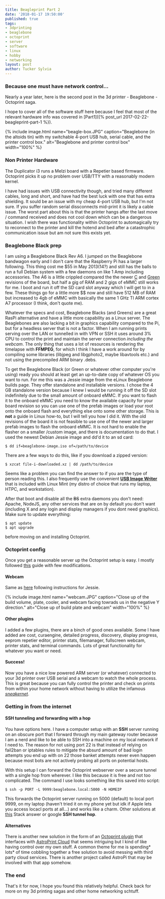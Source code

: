 ```yaml
---
title: Beagleprint Part 2
date: '2018-01-17 19:50:00'
published: true
tags:
- 3dprinting
- beaglebone
- octoprint
- server
- software
- linux
- hobby
- networking
layout: post
author: Tucker Sylvia
---
```


### Because one must have network control...

Nearly a year later, here is the second post in the 3d printer - Beaglebone - Octoprint saga.

I hope to cover all of the software stuff here because I feel that most of the relevant hardware info was covered in [Part1]({% post_url 2017-02-22-beagleprint-part-1 %}).

{% include image.html name="beagle-box.JPG" caption="Beaglebone (in the altoids tin) with my switchable 4-port USB hub, serial cable, and the printer control box." alt="Beaglebone and printer control box" width="100%" %}

### Non Printer Hardware

The Duplicator i3 runs a Melzi board with a Repetier based firmware. Octoprint picks it up no problem over USB/TTY with a reasonably modern kernel.

I have had issues with USB connectivity though, and tried many different cables, long and short, and have had the best luck with one that has extra shielding. It sould be an issue with my cheap 4-port USB hub, but I'm not sure. If you suffer random serial dissconnects mid-print it is likely a cable issue. The worst part about this is that the printer hangs after the last move / command received and does not cool down which can be a dangerous situation. I wish there was functionality within Octoprint to automagically try to reconnect to the printer and kill the hotend and bed after a catastrophic communication issue but am not sure this exists yet.

### Beaglebone Black prep

I am using a Beaglebone Black Rev A6. I jumped on the Beaglebone bandwagon early and I don't care that the Raspberry Pi has a larger following. This thing cost me $55 in May 2013(14?) and still has the balls to run a full Debian system with a few daemons on like 1 Amp including accessories. The A6 is a little crippled compared the the newer [C](https://www.adafruit.com/product/1996) and [Green](https://www.seeedstudio.com/SeeedStudio-BeagleBon) revisions of the board, but half a gig of RAM and 2 gigs of eMMC still works for me. I boot and run it off the SD card slot anyway which I will get to in a few. These things go for a little more $$ now and still have 512 MB of RAM but increased to 4gb of eMMC with basically the same 1 GHz TI ARM cortex A7 processor (I think, don't quote me).

Whatever the specs and cost, Beaglebone Blacks (and Greens) are a great RasPi alternative and have a little more capability as a Linux server. The Beaglebones are also lacking a bit in graphics capability compared to the Pi, but for a headless server that is not a factor. When I am running prints serving over the LAN or tunnelled in with VPN or SSH it uses around 3% CPU to control the print and maintain the server connection *including the webcam*. The only thing that uses a lot of resources is rendering the timelapse with **FFMPEG**, for which I think I have a work around for by compiling some libraries (libjpeg and libgphoto2, maybe libavtools etc.) and not using the precompiled ARM binary .debs.

To get the Beaglebone Black (or Green or whatever other computer you're using) ready you should at least get an up-to-date copy of whatever OS you want to run. For me this was a Jessie image from the eLinux Beaglebone builds page. They offer standalone and installable versions. I chose the 4 GB standalone version because I knew I would be running it off the SD slot indefinitely due to the small amount of onboard eMMC. If you want to flash it to the onboard eMMC you need to know the available capacity for your board revision so you can use one of the prefab images or load your root onto the onboard flash and everything else onto some other storage. This is **not** a guide in Linux how-to, but I will tell you how I did it. With the old revisions of the board it is not feasible to use one of the newer and larger prefab images to flash the onboard eMMC. It is not hard to enable the flasher on a smaller /custom image, and there is documentation to do that. I used the newest Debian Jessie image and dd'd it to an sd card:
~~~
$ dd if=beaglebone-image.iso of=/path/to/device
~~~
There are a few ways to do this, like if you download a zipped version:
~~~
$ xzcat file-i-downloaded.xz | dd /path/to/device
~~~
Seems like a problem you can find the answer to if you are the type of person reading this. I also frequently use the convenient [**USB Image Writer**](https://launchpad.net/usb-imagewriter) that is included with Linux Mint (my distro of choice that runs my laptop, HTPC, and workstation).

After that boot and disable all the ~~BS~~ extra daemons you don't need: Apache, NodeJS, any other services that are on by default you don't want (including X and any login and display managers if you dont need graphics). Make sure to update everything:
~~~
$ apt update
$ apt upgrade
~~~
before moving on and installing Octoprint.

### Octoprint config

Once you get a reasonable server up the Octoprint setup is easy. I mostly followed [this](https://github.com/foosel/OctoPrint/wiki/Setup-on-a-Raspberry-Pi-running-Raspbian) guide with few modifications.

#### Webcam
Same as [here](https://github.com/foosel/OctoPrint/wiki/Setup-on-a-Raspberry-Pi-running-Raspbian#webcam) following instructions for Jessie.

{% include image.html name="webcam.JPG" caption="Close up of the build volume, plate, cooler, and webcam facing towrads us in the negative Y direction." alt="Close up of build plate and webcam" width="100%" %}

#### Other plugins
I added a few plugins, there are a binch of good ones available. Some I have added are cost, curaengine, detailed progress, discovery, display progress, eeprom repetier editor, printer stats, filemanager, fullscreen webcam, printer stats, and terminal commands. Lots of great functionality for whatever you want or need.

#### Success!

Now you have a nice low powered ARM server (or whatever) connected to your 3d printer over USB serial and a webcam to watch the whole process. This is great because you can fully control the printer and  check on prints from within your home network without having to utilize the infamous [*sneakernet*](https://en.wikipedia.org/wiki/Sneakernet).

### Getting in from the internet

#### SSH tunneling and forwarding with a hop

You have options here. I have a computer setup with an **SSH** server running on an obscure port that I forward through my main gateway router because I am a nerd and like to be able to SSH into a machine on my local network if I need to. The reason for not using port 22 is that instead of relying on fail2ban or iptables rules to mitigate the absurd amount of bad login attempts you end up with on 22 those banket attempts never even happen because most bots are not actively probing all ports on potential hosts.

With this setup I can forward the Octoprint webserver over a secure tunnel with a single hop from wherever. I like this because it is free and not too complicated. The command I use looks something like this saved into script:
~~~
$ ssh -p PORT -L 9999:beaglebone.local:5000 -N HOMEIP
~~~
This forwards the Octoprint server running on 5000 (default) to local port 9999, on my laptop (haven't tried it on my phone yet but idk if Apple lets you access locacl ports at all...) and works like a charm. Other solutions at [this](https://superuser.com/questions/96489/an-ssh-tunnel-via-multiple-hops) Stack answer or google **SSH tunnel hop**.

#### Alternatives

There is another new solution in the form of an [Octoprint plugin](https://plugins.octoprint.org/plugins/astroprint/) that interfaces with [AstroPrint Cloud](https://www.astroprint.com/products/p/astroprint-cloud) that seems intriguing but I kind of like having control over my own stuff. A common theme for me is spending* lots* of time cobbling together a free solution to avoid messing with third party cloud services. There is another project called AstroPi that may be involved with that app somehow.

### The end

That's it for now, I hope you found this relatively helpful. Check back for more on my 3d printing sagas and other home networking schtuff.
